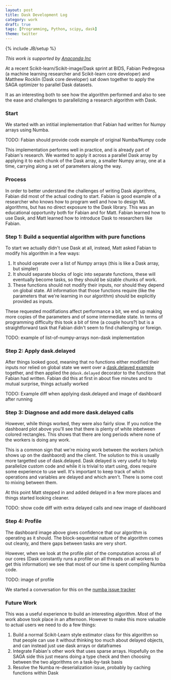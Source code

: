 ```yaml
---
layout: post
title: Dask Development Log
category: work
draft: true
tags: [Programming, Python, scipy, dask]
theme: twitter
---
```

{% include JB/setup %}

*This work is supported by [Anaconda Inc](http://anaconda.com)*

At a recent Scikit-learn/Scikit-image/Dask sprint at BIDS, Fabian Pedregosa (a
machine learning researcher and Scikit-learn core developer) and Matthew
Rocklin (Dask core developer) sat down together to apply the SAGA optimizer to
parallel Dask datasets.

It as an interesting both to see how the algorithm performed and also to see
the ease and challenges to parallelizing a research algorithm with Dask.

### Start

We started with an intitial implementation that Fabian had written for Numpy
arrays using Numba.

TODO: Fabian should provide code example of original Numba/Numpy code

This implementation performs well in practice, and is already part of Fabian's
research.  We wanted to apply it across a parallel Dask array by applying it to
each chunk of the Dask array, a smaller Numpy array, one at a time, carrying
along a set of parameters along the way.


### Process

In order to better understand the challenges of writing Dask algorithms, Fabian
did most of the actual coding to start.  Fabian is good example of a researcher who
knows how to program well and how to design ML algorithms, but has no direct
exposure to the Dask library.  This was an educational opportunity both for
Fabian and for Matt.  Fabian learned how to use Dask, and Matt learned how to
introduce Dask to researchers like Fabian.

### Step 1: Build a sequential algorithm with pure functions

To start we actually didn't use Dask at all, instead, Matt asked Fabian to
modify his algorithm in a few ways:

1.  It should operate over a list of Numpy arrays (this is like a Dask array,
    but simpler)
2.  It should separate blocks of logic into separate functions, these will
    eventually become tasks, so they should be sizable chunks of work.
3.  These functions should not modify their inputs, nor should they depend on
    global state.  All information that those functions require (like
    the parameters that we're learning in our algorithm) should be
    explicitly provided as inputs.

These requested modifiations affect performance a bit, we end up making more
copies of the parameters and of some intermediate state.  In terms of
programming difficulty this took a bit of time (a couple hours?) but is a
straightforward task that Fabian didn't seem to find challenging or foreign.

TODO: example of list-of-numpy-arrays non-dask implementation


### Step 2: Apply dask.delayed

After things looked good, meaning that no functions either modified their
inputs nor relied on global state we went over a [dask.delayed
example](https://mybinder.org/v2/gh/dask/dask-examples/master?filepath=delayed.ipynb
) together, and then applied the `@dask.delayed` decorator to the functions
that Fabian had written.  Fabian did this at first in about five minutes and to
mutual surprise, things actually worked

TODO: Example diff when applying dask.delayed and image of dashboard after
running


### Step 3: Diagnose and add more dask.delayed calls

However, while things worked, they were also fairly slow.  If you notice the
dashboard plot above you'll see that there is plenty of white inbetween colored
rectangles.  This shows that there are long periods where none of the workers
is doing any work.

This is a common sign that we're mixing work between the workers (which shows
up on the dashbaord) and the client.  The solution to this is usually more
targetted use of dask.delayed.  Dask delayed is very useful to help parallelize
custom code and while it is trivial to start using, does require some
experience to use well.  It's important to keep track of which operations and
variables are delayed and which aren't.  There is some cost to mixing between
them.

At this point Matt stepped in and added delayed in a few more places and things
started looking cleaner.

TODO: show code diff with extra delayed calls and new image of dashboard


### Step 4: Profile

The dashboard image above gives confidence that our algorithm is operating as
it should.  The block-sequential nature of the algorithm comes out cleanly, and
there gaps between tasks are very short.

However, when we look at the profile plot of the computation across all of our
cores (Dask constantly runs a profiler on all threads on all workers to get
this information) we see that most of our time is spent compiling Numba code.

TODO: image of profile

We started a conversation for this on the [numba issue
tracker](https://github.com/numba/numba/issues/3026)


### Future Work

This was a useful experience to build an interesting algorithm.  Most of the
work above took place in an afternoon.  However to make this more valuable to
actual users we need to do a few things:

1.  Build a normal Scikit-Learn style estimator class for this algorithm
    so that people can use it without thinking too much about delayed objects,
    and can instead just use dask arrays or dataframes
2.  Integrate Fabian's other work that uses sparse arrays.  Hopefully on the
    SAGA side this just means doing a type check and then choosing between the
    two algorithms on a task-by-task basis
3.  Resolve the Numba re-deserialization issue, probably by caching functions
    within Dask

